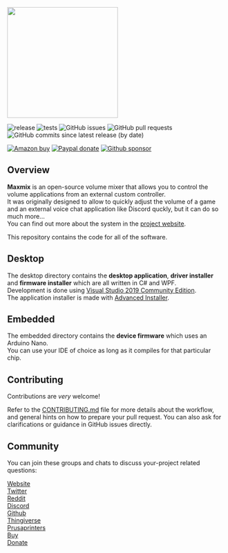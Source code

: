 <img src=".github/resources/color-dark-2048.png" width="256">

![release](https://github.com/t3knomanzer/maxmix-software/workflows/release/badge.svg)
![tests](https://github.com/t3knomanzer/maxmix-software/workflows/tests/badge.svg?branch=master)
![GitHub issues](https://img.shields.io/github/issues/t3knomanzer/maxmix-software)
![GitHub pull requests](https://img.shields.io/github/issues-pr/t3knomanzer/maxmix-software)
![GitHub commits since latest release (by date)](https://img.shields.io/github/commits-since/t3knomanzer/maxmix-software/latest)

[![Amazon buy](https://img.shields.io/badge/amazon-buy-blue?logo=amazon)](https://www.amazon.com/dp/B08KSP6G1P)
[![Paypal donate](https://img.shields.io/badge/paypal-donate-blue?logo=paypal)](https://www.paypal.com/cgi-bin/webscr?cmd=_donations&business=SQS6XJZBCBZA8&currency_code=USD&source=url)
[![Github sponsor](https://img.shields.io/badge/github-sponsor-blue?logo=github)](https://github.com/sponsors/t3knomanzer)

## Overview
**Maxmix** is an open-source volume mixer that allows you to control the volume applications from an external custom controller.  
It was originally designed to allow to quickly adjust the volume of a game and an external voice chat application like Discord quckly, but it can do so much more...  
You can find out more about the system in the [project website](https://maxmixproject.com).

This repository contains the code for all of the software.

## Desktop
The desktop directory contains the **desktop application**, **driver installer** and **firmware installer** which are all written in C# and WPF.  
Development is done using [Visual Studio 2019 Community Edition](https://visualstudio.microsoft.com/downloads/).  
The application installer is made with [Advanced Installer](https://www.advancedinstaller.com/).

## Embedded
The embedded directory contains the **device firmware** which uses an Arduino Nano.  
You can use your IDE of choice as long as it compiles for that particular chip.  

## Contributing
Contributions are *very* welcome!

Refer to the [CONTRIBUTING.md](https://github.com/t3knomanzer/maxmix-software/blob/master/.github/CONTRIBUTING.md) file for more details about the workflow,
and general hints on how to prepare your pull request. You can also ask for clarifications or guidance in GitHub issues directly.

## Community
You can join these groups and chats to discuss your-project related questions:

[Website](https://maxmixproject.com)  
[Twitter](https://www.twitter.com/maxmixproject)  
[Reddit](https://www.reddit.com/r/maxmixproject)    
[Discord](https://discord.gg/TmvvgCw)  
[Github](https://www.github.com/t3knomanzer/maxmix-software)  
[Thingiverse](https://www.thingiverse.com/thing:4343186)  
[Prusaprinters](https://www.prusaprinters.org/prints/31336-maxmix)  
[Buy](https://www.amazon.com/dp/B08LMQXTZ3)  
[Donate](https://www.paypal.com/cgi-bin/webscr?cmd=_donations&business=SQS6XJZBCBZA8&currency_code=USD&source=url)
